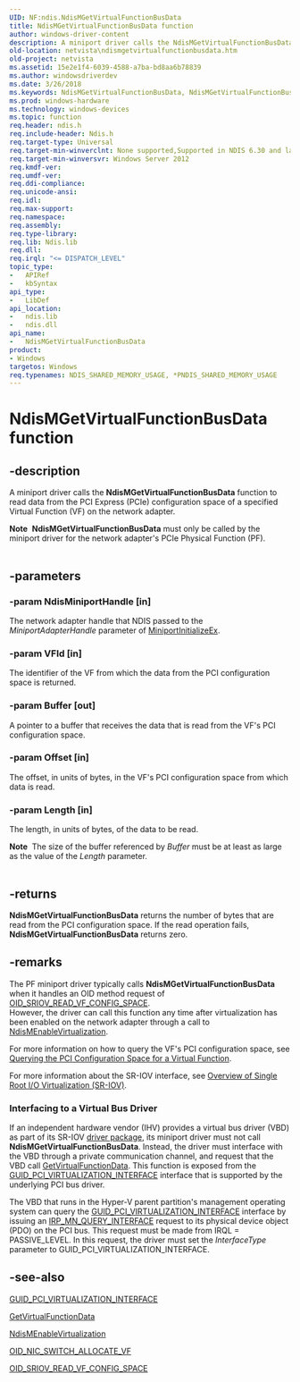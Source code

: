 ```yaml
---
UID: NF:ndis.NdisMGetVirtualFunctionBusData
title: NdisMGetVirtualFunctionBusData function
author: windows-driver-content
description: A miniport driver calls the NdisMGetVirtualFunctionBusData function to read data from the PCI Express (PCIe) configuration space of a specified Virtual Function (VF) on the network adapter.
old-location: netvista\ndismgetvirtualfunctionbusdata.htm
old-project: netvista
ms.assetid: 15e2e1f4-6039-4588-a7ba-bd8aa6b78839
ms.author: windowsdriverdev
ms.date: 3/26/2018
ms.keywords: NdisMGetVirtualFunctionBusData, NdisMGetVirtualFunctionBusData function [Network Drivers Starting with Windows Vista], ndis/NdisMGetVirtualFunctionBusData, netvista.ndismgetvirtualfunctionbusdata
ms.prod: windows-hardware
ms.technology: windows-devices
ms.topic: function
req.header: ndis.h
req.include-header: Ndis.h
req.target-type: Universal
req.target-min-winverclnt: None supported,Supported in NDIS 6.30 and later.
req.target-min-winversvr: Windows Server 2012
req.kmdf-ver: 
req.umdf-ver: 
req.ddi-compliance: 
req.unicode-ansi: 
req.idl: 
req.max-support: 
req.namespace: 
req.assembly: 
req.type-library: 
req.lib: Ndis.lib
req.dll: 
req.irql: "<= DISPATCH_LEVEL"
topic_type:
-	APIRef
-	kbSyntax
api_type:
-	LibDef
api_location:
-	ndis.lib
-	ndis.dll
api_name:
-	NdisMGetVirtualFunctionBusData
product:
- Windows
targetos: Windows
req.typenames: NDIS_SHARED_MEMORY_USAGE, *PNDIS_SHARED_MEMORY_USAGE
---
```


# NdisMGetVirtualFunctionBusData function


## -description


A miniport driver calls the <b>NdisMGetVirtualFunctionBusData</b> function to read data from the PCI  Express (PCIe) configuration space of a specified Virtual Function (VF) on the network adapter. 
<div class="alert"><b>Note</b>  <b>NdisMGetVirtualFunctionBusData</b> must only be called by the miniport driver for the network adapter's PCIe Physical Function (PF).   
</div><div> </div>

## -parameters




### -param NdisMiniportHandle [in]

The network adapter handle that NDIS passed to the 
     <i>MiniportAdapterHandle</i> parameter of 
     <a href="https://msdn.microsoft.com/b146fa81-005b-4a6c-962d-4cb023ea790e">MiniportInitializeEx</a>.


### -param VFId [in]

The identifier of the VF from which the data from the PCI configuration space is returned.


### -param Buffer [out]

A pointer to a buffer that receives the data that is read from the VF's PCI configuration space.


### -param Offset [in]

The offset, in units of bytes, in the VF's PCI configuration space from which data is read.




### -param Length [in]

The length, in units of bytes, of the data to be read.

<div class="alert"><b>Note</b>  The size of the buffer referenced by <i>Buffer</i> must be at least as large as the value of the <i>Length</i> parameter.</div>
<div> </div>

## -returns



<b>NdisMGetVirtualFunctionBusData</b> returns the number of bytes that are read from the PCI configuration space. If the read operation fails, <b>NdisMGetVirtualFunctionBusData</b> returns zero.




## -remarks



The PF miniport driver typically calls <b>NdisMGetVirtualFunctionBusData</b> when it handles an OID method request of  <a href="https://msdn.microsoft.com/library/windows/hardware/hh451879">OID_SRIOV_READ_VF_CONFIG_SPACE</a>.  
However, the driver can call this function any time after virtualization has been enabled on the network adapter through a call to <a href="https://msdn.microsoft.com/library/windows/hardware/hh451481">NdisMEnableVirtualization</a>.

For more information on how to query the VF's PCI configuration space, see <a href="https://msdn.microsoft.com/FFE7C946-4406-46A5-A9A7-CD0E2756C98E">Querying the PCI Configuration Space for a Virtual Function</a>.

For more information about the SR-IOV interface, see 	<a href="https://msdn.microsoft.com/B241F468-F568-4500-9356-E576CEBA8F3B">Overview of Single Root I/O Virtualization (SR-IOV)</a>.

<h3><a id="Interfacing_to_a_Virtual_Bus_Driver"></a><a id="interfacing_to_a_virtual_bus_driver"></a><a id="INTERFACING_TO_A_VIRTUAL_BUS_DRIVER"></a>Interfacing to a Virtual Bus Driver</h3>
If an independent hardware vendor (IHV) provides a virtual bus driver (VBD) as part of its SR-IOV <a href="https://msdn.microsoft.com/en-us/library/windows/hardware/ff544817">driver package</a>, its miniport driver must not call <b>NdisMGetVirtualFunctionBusData</b>. Instead, the driver must interface with the VBD through a private communication channel, and request that the VBD call <a href="https://msdn.microsoft.com/library/windows/hardware/hh451137">GetVirtualFunctionData</a>. This function is exposed from the <a href="https://msdn.microsoft.com/library/windows/hardware/hh451143">GUID_PCI_VIRTUALIZATION_INTERFACE</a> interface that is supported by the underlying PCI bus driver.

The VBD that runs in the Hyper-V parent partition's management operating system can query the <a href="https://msdn.microsoft.com/library/windows/hardware/hh451143">GUID_PCI_VIRTUALIZATION_INTERFACE</a> interface by issuing an <a href="https://msdn.microsoft.com/library/windows/hardware/ff551687">IRP_MN_QUERY_INTERFACE</a> request to its physical device object (PDO) on the PCI bus. This request must be made from IRQL = PASSIVE_LEVEL. In this request, the driver must  set the <i>InterfaceType</i> parameter to GUID_PCI_VIRTUALIZATION_INTERFACE.




## -see-also




<b></b>



<a href="https://msdn.microsoft.com/library/windows/hardware/hh451143">GUID_PCI_VIRTUALIZATION_INTERFACE</a>



<a href="https://msdn.microsoft.com/library/windows/hardware/hh451137">GetVirtualFunctionData</a>



<a href="https://msdn.microsoft.com/library/windows/hardware/hh451481">NdisMEnableVirtualization</a>



<a href="https://msdn.microsoft.com/library/windows/hardware/hh451814">OID_NIC_SWITCH_ALLOCATE_VF</a>



<a href="https://msdn.microsoft.com/library/windows/hardware/hh451879">OID_SRIOV_READ_VF_CONFIG_SPACE</a>
 

 

